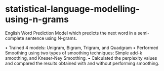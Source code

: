 # statistical-language-modelling-using-n-grams

English Word Prediction Model which predicts the next word in a semi-complete sentence using N-grams.

• Trained 4 models: Unigram, Bigram, Trigram, and Quadgram
• Performed Smoothing using two types of smoothing techniques: Simple add-k smoothing, and Kneser-Ney Smoothing.
• Calculated the perplexity values and compared the results obtained with and without performing smoothing.
